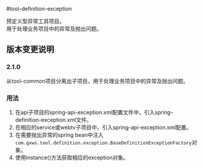 #tool-definition-exception

预定义型异常工具项目。<br>
用于处理业务项目中的异常及抛出问题。<br>

## 版本变更说明
### 2.1.0
从tool-common项目分离出子项目，用于处理业务项目中的异常及抛出问题。<br>


### 用法
1. 在api子项目的spring-api-exception.xml配置文件中，引入spring-definition-exception.xml文件。<br>
2. 在相应的service或webtv子项目中，引入spring-api-exception.xml配置。<br>
3. 在需要抛出异常的spring bean中注入`com.gxws.tool.definition.exception.BaseDefinitionExceptionFactory`对象。<br>
4. 使用instance()方法获取相应的exception对象。

